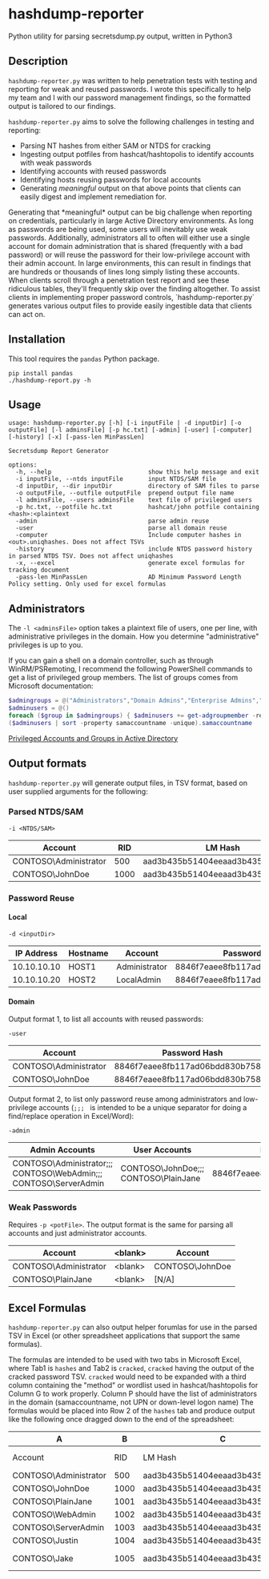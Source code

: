 # hashdump-reporter
Python utility for parsing secretsdump.py output, written in Python3

## Description
`hashdump-reporter.py` was written to help penetration tests with testing and reporting for weak and reused passwords. I wrote this specifically to help my team and I with our password management findings, so the formatted output is tailored to our findings.<p>
`hashdump-reporter.py` aims to solve the following challenges in testing and reporting:
- Parsing NT hashes from either SAM or NTDS for cracking
- Ingesting output potfiles from hashcat/hashtopolis to identify accounts with weak passwords
- Identifying accounts with reused passwords
- Identifying hosts reusing passwords for local accounts
- Generating *meaningful* output on that above points that clients can easily digest and implement remediation for.
<p>
Generating that *meaningful* output can be big challenge when reporting on credentials, particularly in large Active Directory environments. As long as passwords are being used, some users will inevitably use weak passwords. Additionally, administrators all to often will either use a single account for domain administration that is shared (frequently with a bad password) or will reuse the password for their low-privilege account with their admin account. In large environments, this can result in findings that are hundreds or thousands of lines long simply listing these accounts. When clients scroll through a penetration test report and see these ridiculous tables, they'll frequently skip over the finding altogether. To assist clients in implementing proper password controls, `hashdump-reporter.py` generates various output files to provide easily ingestible data that clients can act on.

## Installation
This tool requires the `pandas` Python package.
```
pip install pandas
./hashdump-report.py -h
```

## Usage
```
usage: hashdump-reporter.py [-h] [-i inputFile | -d inputDir] [-o outputFile] [-l adminsFile] [-p hc.txt] [-admin] [-user] [-computer] [-history] [-x] [-pass-len MinPassLen]

Secretsdump Report Generator

options:
  -h, --help                           show this help message and exit
  -i inputFile, --ntds inputFile       input NTDS/SAM file
  -d inputDir, --dir inputDir          directory of SAM files to parse
  -o outputFile, --outfile outputFile  prepend output file name
  -l adminsFile, --users adminsFile    text file of privileged users
  -p hc.txt, --potfile hc.txt          hashcat/john potfile containing <hash>:<plaintext
  -admin                               parse admin reuse
  -user                                parse all domain reuse
  -computer                            Include computer hashes in <out>.uniqhashes. Does not affect TSVs
  -history                             include NTDS password history in parsed NTDS TSV. Does not affect uniqhashes
  -x, --excel                          generate excel formulas for tracking document
  -pass-len MinPassLen                 AD Minimum Password Length Policy setting. Only used for excel formulas
```

## Administrators
The `-l <adminsFile>` option takes a plaintext file of users, one per line, with administrative privileges in the domain. How you determine "administrative" privileges is up to you.<p>
If you can gain a shell on a domain controller, such as through WinRM/PSRemoting, I recommend the following PowerShell commands to get a list of privileged group members. The list of groups comes from Microsoft documentation:
```PowerShell
$admingroups = @("Administrators","Domain Admins","Enterprise Admins","Schema Admins","Account Operators","Backup Operators","Enterprise Key Admins","Group Policy Creator Owners", "Cert Publishers", "DnsAdmins")
$adminusers = @()
foreach ($group in $admingroups) { $adminusers += get-adgroupmember -rec $group }
($adminusers | sort -property samaccountname -unique).samaccountname
```
[Privileged Accounts and Groups in Active Directory](https://learn.microsoft.com/en-us/windows-server/identity/ad-ds/plan/security-best-practices/appendix-b--privileged-accounts-and-groups-in-active-directory)



## Output formats
`hashdump-reporter.py` will generate output files, in TSV format, based on user supplied arguments for the following:
### Parsed NTDS/SAM
`-i <NTDS/SAM>`

| Account | RID | LM Hash | NT Hash |
| --- | --- | --- | --- |
| CONTOSO\Administrator | 500 | aad3b435b51404eeaad3b435b51404ee | 8846f7eaee8fb117ad06bdd830b7586c |
| CONTOSO\JohnDoe | 1000 | aad3b435b51404eeaad3b435b51404ee | 8846f7eaee8fb117ad06bdd830b7586c |

### Password Reuse
#### Local
`-d <inputDir>`

| IP Address | Hostname | Account | Password Hash |
| --- | --- | --- | --- |
| 10.10.10.10 | HOST1 | Administrator | 8846f7eaee8fb117ad06bdd830b7586c |
| 10.10.10.20 | HOST2 | LocalAdmin | 8846f7eaee8fb117ad06bdd830b7586c |

#### Domain
Output format 1, to list all accounts with reused passwords:<p>
`-user`

| Account | Password Hash |
| --- | --- |
| CONTOSO\Administrator | 8846f7eaee8fb117ad06bdd830b7586c |
| CONTOSO\JohnDoe | 8846f7eaee8fb117ad06bdd830b7586c |

Output format 2, to list only password reuse among administrators and low-privilege accounts (`;;; ` is intended to be a unique separator for doing a find/replace operation in Excel/Word):<p>
`-admin`

| Admin Accounts | User Accounts | Password Hash |
| --- | --- | --- |
| CONTOSO\Administrator;;; CONTOSO\WebAdmin;;; CONTOSO\ServerAdmin | CONTOSO\JohnDoe;;; CONTOSO\PlainJane | 8846f7eaee8fb117ad06bdd830b7586c |

### Weak Passwords
Requires `-p <potFile>`. The output format is the same for parsing all accounts and just administrator accounts.

| Account | \<blank\> | Account |
| --- | --- | --- |
| CONTOSO\Administrator | \<blank\> | CONTOSO\JohnDoe |
| CONTOSO\PlainJane | \<blank\> | [N/A] |

## Excel Formulas
`hashdump-reporter.py` can also output helper forumlas for use in the parsed TSV in Excel (or other spreadsheet applications that support the same formulas).<p>
The formulas are intended to be used with two tabs in Microsoft Excel, where Tab1 is `hashes` and Tab2 is `cracked`, `cracked` having the output of the cracked password TSV. `cracked` would need to be expanded with a third column containing the "method" or wordlist used in hashcat/hashtopolis for Column G to work properly. Column P should have the list of administrators in the domain (samaccountname, not UPN or down-level logon name)
The formulas would be placed into Row 2 of the `hashes` tab and produce output like the following once dragged down to the end of the spreadsheet:

| A | B | C | D | E | F | G | H | I | J | K | L | M | N | O | P |
| --- | --- | --- | --- | --- | --- | --- | --- | --- | --- | --- | --- | --- | --- | --- | --- |
| Account | RID | LM Hash | NT Hash | Reuse | Cracked | Method | Plaintext | Password Length | isBelowMin | isAdmin | | Cracked: 86% | | | Administrator |
| CONTOSO\Administrator | 500 | aad3b435b51404eeaad3b435b51404ee | 8846f7eaee8fb117ad06bdd830b7586c | 3 | YES | Rockyou | password | 8 | - | YES | | | | | WebAdmin |
| CONTOSO\JohnDoe | 1000 | aad3b435b51404eeaad3b435b51404ee | 8846f7eaee8fb117ad06bdd830b7586c | 3 | YES | Rockyou | password | 8 | - | - | | | | | ServerAdmin |
| CONTOSO\PlainJane | 1001 | aad3b435b51404eeaad3b435b51404ee | 8846f7eaee8fb117ad06bdd830b7586c | 3 | YES | Rockyou | password | 8 | - | - | | | |
| CONTOSO\WebAdmin | 1002 | aad3b435b51404eeaad3b435b51404ee | 36aa83bdcab3c9fdaf321ca42a31c3fc | 2 | YES | Rockyou | pass | 4 | YES | YES | | | |
| CONTOSO\ServerAdmin | 1003 | aad3b435b51404eeaad3b435b51404ee | 36aa83bdcab3c9fdaf321ca42a31c3fc | 2 | YES | Rockyou | pass | 4 | YES | YES | | | |
| CONTOSO\Justin | 1004 | aad3b435b51404eeaad3b435b51404ee | 6c9678ef8cf497ef2ea6c91a9f7ecf2a | 1 | - | - | - | - | - | - | | | |
| CONTOSO\Jake | 1005 | aad3b435b51404eeaad3b435b51404ee | 31d6cfe0d16ae931b73c59d7e0c089c0 | 1 | YES | Blank | N/A [Blank] | - | - | - | | | |





